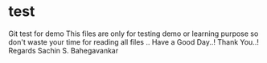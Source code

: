 # test
Git test for demo
This files are only for testing demo or learning purpose so don't waste your time for reading all files ..
Have a Good Day..!
Thank You..!
Regards Sachin S. Bahegavankar
